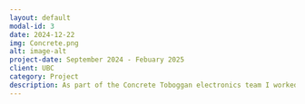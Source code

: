 ```yaml
---
layout: default
modal-id: 3
date: 2024-12-22
img: Concrete.png
alt: image-alt
project-date: September 2024 - Febuary 2025
client: UBC
category: Project
description: As part of the Concrete Toboggan electronics team I worked on a short first person shooter. I made the UI and also worked some level design. 
---
```

